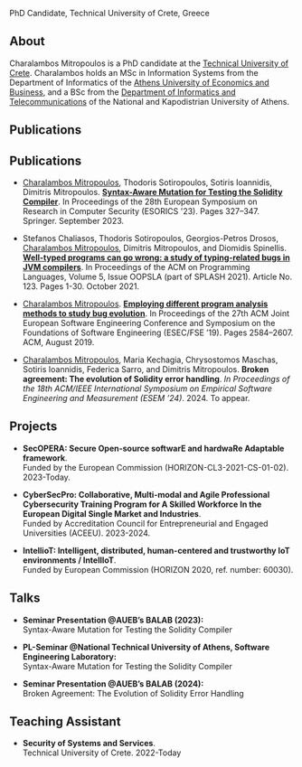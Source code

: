 PhD Candidate, Technical University of Crete, Greece

## About

Charalambos Mitropoulos is a PhD candidate at the [Technical University of Crete](https://www.tuc.gr/en/home).
Charalambos holds an MSc in Information Systems from the Department of Informatics of the [Athens University of Economics and Business](https://www.aueb.gr/),
and a BSc from the [Department of Informatics and Telecommunications](https://www.di.uoa.gr/) of the National and Kapodistrian University of Athens.

## Publications

## Publications

- <u>Charalambos Mitropoulos</u>, Thodoris Sotiropoulos, Sotiris Ioannidis, Dimitris Mitropoulos. **[Syntax-Aware Mutation for Testing the Solidity Compiler](https://link.springer.com/chapter/10.1007/978-3-031-51479-1_17)**. In Proceedings of the 28th European Symposium on Research in Computer Security (ESORICS '23). Pages 327–347. Springer. September 2023.

- Stefanos Chaliasos, Thodoris Sotiropoulos, Georgios-Petros Drosos, <u>Charalambos Mitropoulos</u>, Dimitris Mitropoulos, and Diomidis Spinellis. **[Well-typed programs can go wrong: a study of typing-related bugs in JVM compilers](https://dl.acm.org/doi/pdf/10.1145/3485500)**. 	In Proceedings of the ACM on Programming Languages, Volume 5, Issue OOPSLA (part of SPLASH 2021). Article No. 123. Pages 1-30. October 2021.

- <u>Charalambos Mitropoulos</u>. **[Employing different program analysis methods to study bug evolution](https://dl.acm.org/doi/abs/10.1145/3338906.3342489)**. In Proceedings of the 27th ACM Joint European Software Engineering Conference and Symposium on the Foundations of Software Engineering (ESEC/FSE ’19). Pages 2584–2607. ACM,  August 2019.

- <u>Charalambos Mitropoulos</u>, Maria Kechagia, Chrysostomos Maschas, Sotiris Ioannidis, Federica Sarro, and Dimitris Mitropoulos. **Broken agreement: The evolution of Solidity error handling**. *In Proceedings of the 18th ACM/IEEE International Symposium on Empirical Software Engineering and Measurement (ESEM ’24)*. 2024. To appear.


## Projects

- **SecOPERA: Secure Open-source softwarE and hardwaRe Adaptable framework**.  
  Funded by the European Commission (HORIZON-CL3-2021-CS-01-02). 2023-Today.

- **CyberSecPro: Collaborative, Multi-modal and Agile Professional Cybersecurity Training Program for A Skilled Workforce In the European Digital Single Market and Industries**.  
  Funded by Accreditation Council for Entrepreneurial and Engaged Universities (ACEEU). 2023-2024.

- **IntellioT: Intelligent, distributed, human-centered and trustworthy IoT environments / IntellIoT**.  
  Funded by European Commission (HORIZON 2020, ref. number: 60030).

## Talks

- **Seminar Presentation @AUEB’s BALAB (2023):**  
  Syntax-Aware Mutation for Testing the Solidity Compiler

- **PL-Seminar @National Technical University of Athens, Software Engineering Laboratory:**  
  Syntax-Aware Mutation for Testing the Solidity Compiler

- **Seminar Presentation @AUEB’s BALAB (2024):**  
  Broken Agreement: The Evolution of Solidity Error Handling

## Teaching Assistant

- **Security of Systems and Services**.  
  Technical University of Crete. 2022-Today
